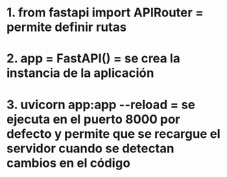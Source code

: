 
# 1. from fastapi import APIRouter = permite definir rutas

# 2. app = FastAPI() = se crea la instancia de la aplicación

# 3. uvicorn app:app --reload = se ejecuta en el puerto 8000 por defecto y permite que se recargue el servidor cuando se detectan cambios en el código
